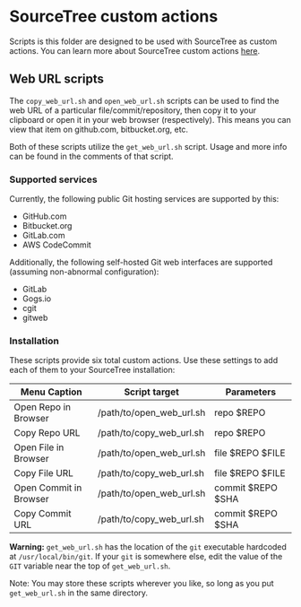 # SourceTree custom actions
Scripts is this folder are designed to be used with SourceTree as custom
actions. You can learn more about SourceTree custom actions [here](https://blog.sourcetreeapp.com/2012/02/08/custom-actions-more-power-to-you/).

## Web URL scripts
The `copy_web_url.sh` and `open_web_url.sh` scripts can be used to find the web
URL of a particular file/commit/repository, then copy it to your clipboard or
open it in your web browser (respectively). This means you can view that item
on github.com, bitbucket.org, etc.

Both of these scripts utilize the `get_web_url.sh` script. Usage and more info
can be found in the comments of that script.

### Supported services

Currently, the following public Git hosting services are supported by this:

* GitHub.com
* Bitbucket.org
* GitLab.com
* AWS CodeCommit

Additionally, the following self-hosted Git web interfaces are supported
(assuming non-abnormal configuration):

* GitLab
* Gogs.io
* cgit
* gitweb

### Installation

These scripts provide six total custom actions. Use these settings to add each
of them to your SourceTree installation:

| Menu Caption           | Script target            | Parameters        |
| ---------------------- | ------------------------ | ----------------- |
| Open Repo in Browser   | /path/to/open_web_url.sh | repo $REPO        |
| Copy Repo URL          | /path/to/copy_web_url.sh | repo $REPO        |
| Open File in Browser   | /path/to/open_web_url.sh | file $REPO $FILE  |
| Copy File URL          | /path/to/copy_web_url.sh | file $REPO $FILE  |
| Open Commit in Browser | /path/to/open_web_url.sh | commit $REPO $SHA |
| Copy Commit URL        | /path/to/copy_web_url.sh | commit $REPO $SHA |

**Warning:** `get_web_url.sh` has the location of the `git` executable hardcoded
at `/usr/local/bin/git`. If your `git` is somewhere else, edit the value of the
`GIT` variable near the top of `get_web_url.sh`.

Note: You may store these scripts wherever you like, so long as you put
`get_web_url.sh` in the same directory.
